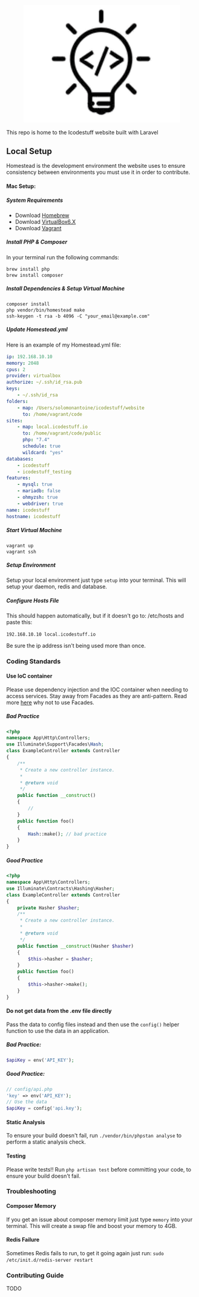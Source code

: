 <p align="center"><a href="https://icodestuff.io" target="_blank"><img src="/public/logo.png" width="414" alt="logo"></a></p>

This repo is home to the Icodestuff website built with Laravel

## Local Setup
Homestead is the development environment the website uses to ensure consistency between environments you must use it in order to contribute. 

#### Mac Setup:
##### System Requirements
- Download <a href='https://brew.sh/'>Homebrew</a>
- Download <a href='https://www.virtualbox.org/wiki/Downloads'>VirtualBox6.X</a>
- Download <a href='https://www.vagrantup.com/'>Vagrant</a>

##### Install PHP & Composer
In your terminal run the following commands:
``` 
brew install php
brew install composer
```

##### Install Dependencies & Setup Virtual Machine
``` 
composer install
php vendor/bin/homestead make
ssh-keygen -t rsa -b 4096 -C "your_email@example.com"
```

##### Update Homestead.yml 
Here is an example of my Homestead.yml file: 
~~~yaml
ip: 192.168.10.10
memory: 2048
cpus: 2
provider: virtualbox
authorize: ~/.ssh/id_rsa.pub
keys:
    - ~/.ssh/id_rsa
folders:
    - map: /Users/solomonantoine/icodestuff/website
      to: /home/vagrant/code
sites:
    - map: local.icodestuff.io
      to: /home/vagrant/code/public
      php: "7.4"
      schedule: true
      wildcard: "yes"
databases:
    - icodestuff
    - icodestuff_testing
features:
    - mysql: true
    - mariadb: false
    - ohmyzsh: true
    - webdriver: true
name: icodestuff
hostname: icodestuff
~~~

##### Start Virtual Machine
```
vagrant up
vagrant ssh
```

##### Setup Environment
Setup your local environment just type `setup` into your terminal. This will setup your daemon, redis and
database. 

##### Configure Hosts File
This should happen automatically, but if it doesn't go to: /etc/hosts and paste this: 

`192.168.10.10 local.icodestuff.io`

Be sure the ip address isn't being used more than once. 

### Coding Standards
#### Use IoC container
Please use dependency injection and the IOC container when needing to access services.
Stay away from Facades as they are anti-pattern. Read more <a href='https://programmingarehard.com/2014/01/11/stop-using-facades.html/'>here</a> why not to use Facades.
##### Bad Practice
~~~php
<?php
namespace App\Http\Controllers;
use Illuminate\Support\Facades\Hash;
class ExampleController extends Controller
{
    /**
     * Create a new controller instance.
     *
     * @return void
     */
    public function __construct()
    {
        //
    }
    public function foo()
    {
        Hash::make(); // bad practice
    }
}
~~~
##### Good Practice
~~~php
<?php
namespace App\Http\Controllers;
use Illuminate\Contracts\Hashing\Hasher;
class ExampleController extends Controller
{
    private Hasher $hasher;
    /**
     * Create a new controller instance.
     *
     * @return void
     */
    public function __construct(Hasher $hasher)
    {
        $this->hasher = $hasher;
    }
    public function foo()
    {
        $this->hasher->make();
    }
}
~~~
#### Do not get data from the .env file directly
Pass the data to config files instead and then use the `config()` helper function to use the data in an application.
##### Bad Practice:
~~~php
$apiKey = env('API_KEY');
~~~
##### Good Practice:
~~~php
// config/api.php
'key' => env('API_KEY');
// Use the data
$apiKey = config('api.key');
~~~

#### Static Analysis
To ensure your build doesn't fail, run `./vendor/bin/phpstan analyse` to perform a static analysis check.

#### Testing
Please write tests!! Run `php artisan test` before committing your code, to ensure your build doesn't fail.

### Troubleshooting
#### Composer Memory
If you get an issue about composer memory limit just type `memory` into your terminal. This will create a swap file 
and boost your memory to 4GB. 

#### Redis Failure
Sometimes Redis fails to run, to get it going again just run: `sudo /etc/init.d/redis-server restart`

### Contributing Guide
TODO

